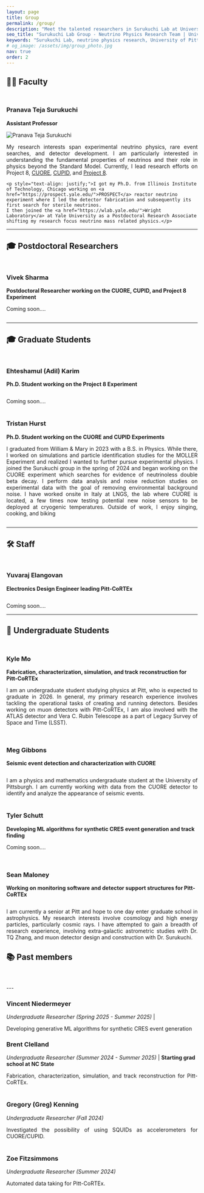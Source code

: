 ```yaml
---
layout: page
title: Group
permalink: /group/
description: "Meet the talented researchers in Surukuchi Lab at University of Pittsburgh. Our diverse team includes faculty, postdocs, graduate students, and undergraduates working on cutting-edge neutrino physics research including CUORE, CUPID, and Project 8 experiments."
seo_title: "Surukuchi Lab Group - Neutrino Physics Research Team | University of Pittsburgh"
keywords: "Surukuchi Lab, neutrino physics research, University of Pittsburgh physics, CUORE collaboration, CUPID experiment, PROSPECT detector, graduate students physics, postdoc opportunities, particle physics research group"
# og_image: /assets/img/group_photo.jpg
nav: true
order: 2
---
```



<!-- 
---
layout: self
title: Surukuchi
order: 2
permalink: /surukuchi
nav: true
description: <span class="font-weight-bold"> Assistant Professor of Physics </span> in the <a href="https://www.physicsandastronomy.pitt.edu/">Department of Physics and Astronomy</a> at <a href="https://www.pitt.edu/">University of Pittsburgh</a>.
## Previously a graduate student at <a href="https://www.iit.edu/physics">Illinois Institute of Technology</a>.

profile:
  align: right
  image: web_Headshot_Yale.jpg
  address: 
    Department of Physics and Astronomy<br>
    417 Allen Hall<br>
    Pittsburgh, PA 15260</p>
--- -->

## 👨‍🏫 Faculty
<div style="background: linear-gradient(135deg, var(--global-theme-color) 0%, var(--global-bg-color) 100%); height: 4px; width: 100%; margin: 10px 0 30px 0; border-radius: 2px;"></div>

### Pranava Teja Surukuchi
**Assistant Professor**

<div class="row">
  <div class="col-sm-4">
    <img class="img-fluid rounded z-depth-1 profile-img" src="{{ site.baseurl }}/assets/img/web_Headshot_Yale.jpg" alt="Pranava Teja Surukuchi">
  </div>
  <div class="col-sm-8">
    <p style="text-align: justify;">My research interests span experimental neutrino physics, rare event searches, and detector development. I am particularly interested in understanding the fundamental properties of neutrinos and their role in physics beyond the Standard Model. Currently, I lead research efforts on Project 8, <a href="https://cuore.lngs.infn.it/">CUORE</a>, <a href="https://cupid.lngs.infn.it/">CUPID</a>, and <a href="https://www.project8.org/"> Project 8</a>.</p>
    
    <p style="text-align: justify;">I got my Ph.D. from Illinois Institute of Technology, Chicago working on <a href="https://prospect.yale.edu/">PROSPECT</a> reactor neutrino experiment where I led the detector fabrication and subsequently its first search for sterile neutrinos.
    I then joined the <a href="https://wlab.yale.edu/">Wright Laboratory</a> at Yale University as a Postdoctoral Research Associate shifting my research focus neutrino mass related physics.</p>
  </div>
</div>

---
## 🎓 Postdoctoral Researchers
<div style="background: linear-gradient(135deg, var(--global-theme-color) 0%, var(--global-bg-color) 100%); height: 4px; width: 100%; margin: 10px 0 30px 0; border-radius: 2px;"></div>

### Vivek Sharma
**Postdoctoral Researcher working on the CUORE, CUPID, and Project 8 Experiment**
<div class="row">
    <div class="col-sm-8">
      <p style="text-align: justify;">Coming soon....</p>
  </div>
  <div class="col-sm-4">
    <img class="img-fluid rounded z-depth-1 profile-img" src="{{ site.baseurl }}/assets/img/profile_placeholder.png" alt="">
  </div>
</div>

---
## 🎓 Graduate Students
<div style="background: linear-gradient(135deg, var(--global-theme-color) 0%, var(--global-bg-color) 100%); height: 4px; width: 100%; margin: 10px 0 30px 0; border-radius: 2px;"></div>

### Ehteshamul (Adil) Karim
**Ph.D. Student working on the Project 8 Experiment**

<div class="row">
  <div class="col-sm-4">
    <img class="img-fluid rounded z-depth-1 profile-img" src="{{ site.baseurl }}/assets/img/profile_placeholder.png" alt="">
  </div>
  <div class="col-sm-8">
    <p style="text-align: justify;">Coming soon....</p>
  </div>
</div>

<div style="margin-bottom: 40px;"></div>

### Tristan Hurst
**Ph.D. Student working on the CUORE and CUPID Experiments**
<div class="row">
  <div class="col-sm-8">
    <p style="text-align: justify;"> I graduated from William & Mary in 2023 with a B.S. in Physics. While there, I worked on simulations and particle identification studies for the MOLLER Experiment and realized I wanted to further pursue experimental physics. I joined the Surukuchi group in the spring of 2024 and began working on the CUORE experiment which searches for evidence of neutrinoless double beta decay. I perform data analysis and noise reduction studies on experimental data with the goal of removing environmental background noise. I have worked onsite in Italy at LNGS, the lab where CUORE is located, a few times now testing potential new noise sensors to be deployed at cryogenic temperatures. Outside of work, I enjoy singing, cooking, and biking
    </p>
  </div>
  <div class="col-sm-4">
    <img class="img-fluid rounded z-depth-1 profile-img" src="{{ site.baseurl }}/assets/img/web_Tristan_profile.jpeg" alt="">
  </div>
</div>

---
## 🛠️ Staff
<div style="background: linear-gradient(135deg, var(--global-theme-color) 0%, var(--global-bg-color) 100%); height: 4px; width: 100%; margin: 10px 0 30px 0; border-radius: 2px;"></div>

### Yuvaraj Elangovan
**Electronics Design Engineer leading Pitt-CoRTEx**

<div class="row">
  <div class="col-sm-4">
    <img class="img-fluid rounded z-depth-1 profile-img" src="{{ site.baseurl }}/assets/img/profile_placeholder.png" alt="">
  </div>
  <div class="col-sm-8">
    <p style="text-align: justify;">Coming soon....</p>
  </div>
</div>

---
## 🔬 Undergraduate Students
<div style="background: linear-gradient(135deg, var(--global-theme-color) 0%, var(--global-bg-color) 100%); height: 4px; width: 100%; margin: 10px 0 30px 0; border-radius: 2px;"></div>

### Kyle Mo
**Fabrication, characterization, simulation, and track reconstruction for Pitt-CoRTEx**

<div class="row">
  <div class="col-sm-8">
    <p style="text-align: justify;">I am an undergraduate student studying physics at Pitt, who is expected to graduate in 2026. In general, my primary research experience involves tackling the operational tasks of creating and running detectors. Besides working on muon detectors with Pitt-CoRTEx, I am also involved with the ATLAS detector and Vera C. Rubin Telescope as a part of Legacy Survey of Space and Time (LSST).
    </p>
  </div>
  <div class="col-sm-4">
    <img class="img-fluid rounded z-depth-1 profile-img" src="{{ site.baseurl }}/assets/img/web_Mo_profile.jpg" alt="">
  </div>
</div>

<div style="margin-bottom: 40px;"></div>


### Meg Gibbons
**Seismic event detection and characterization with CUORE**

<div class="row">
  <div class="col-sm-4">
    <img class="img-fluid rounded z-depth-1 profile-img" src="{{ site.baseurl }}/assets/img/Meg_Gibbons.png" alt="">
  </div>
  <div class="col-sm-8">
    <p style="text-align: justify;">I am a physics and mathematics undergraduate student at the University of Pittsburgh. I am currently working with data from the CUORE detector to identify and analyze the appearance of seismic events.</p>
  </div>
</div>

<div style="margin-bottom: 40px;"></div>


### Tyler Schutt
**Developing ML algorithms for synthetic CRES event generation and track finding**

<div class="row">

  <div class="col-sm-8">
    <p style="text-align: justify;">Coming soon....</p>
  </div>
  <div class="col-sm-4">
    <img class="img-fluid rounded z-depth-1 profile-img" src="{{ site.baseurl }}/assets/img/profile_placeholder.png" alt="">
  </div>
</div>

<div style="margin-bottom: 40px;"></div>

### Sean Maloney
**Working on monitoring software and detector support structures for Pitt-CoRTEx**

<div class="row">

  <div class="col-sm-4">
    <img class="img-fluid rounded z-depth-1 profile-img" src="{{ site.baseurl }}/assets/img/web_Maloney_profile.jpg" alt="">
  </div>
  <div class="col-sm-8">
    <p style="text-align: justify;">
    I am currently a senior at Pitt and hope to one day enter graduate school in astrophysics. My research interests involve cosmology and high energy particles, particularly cosmic rays. I have attempted to gain a breadth of research experience, involving extra-galactic astrometric studies with Dr. TQ Zhang, and muon detector design and construction with Dr. Surukuchi.
    <!-- I have experience in phyton, html, java script, and C++. Much of my expertise lies in data analysis and simulations, but have recently gain experience in 3D modeling with AutoCAD.   -->
  </p>
  </div>
</div>
<!-- --- -->


## 📚 Past members
<div style="background: linear-gradient(135deg, var(--global-theme-color) 0%, var(--global-bg-color) 100%); height: 4px; width: 100%; margin: 10px 0 30px 0; border-radius: 2px;"></div>
---
<!-- #### Gregory (Greg) Kenning
- George Washington
* John Adams
+ Thomas Jefferson -->


### Vincent Niedermeyer
*Undergraduate Researcher (Spring 2025 - Summer 2025)* | 
<p style="text-align: justify;">
Developing generative ML algorithms for synthetic CRES event generation
</p>

### Brent Clelland
*Undergraduate Researcher (Summer 2024 - Summer 2025)* | **Starting grad school at NC State**
<p style="text-align: justify;">
Fabrication, characterization, simulation, and track reconstruction for Pitt-CoRTEx.
</p>
 
<div style="margin-bottom: 40px;"></div>

### Gregory (Greg) Kenning
*Undergraduate Researcher (Fall 2024)*
<p style="text-align: justify;">
<!-- Greg is a 21-year-old Junior Materials Science Engineering Major at the University of Pittsburgh. He completed his bachelor's in physics at the University of Pennsylvania in 2024. He has worked with a number of groups on projects including SRF Cavities for Cornell's electron beam, and Ensemble DFT calculation at UC Merced. In our group, h -->
Investigated the possibility of using SQUIDs as accelerometers for CUORE/CUPID.
</p>

<div style="margin-bottom: 40px;"></div>

### Zoe Fitzsimmons 
*Undergraduate Researcher (Summer 2024)*
<p style="text-align: justify;">
<!-- Greg is a 21-year-old Junior Materials Science Engineering Major at the University of Pittsburgh. He completed his bachelor's in physics at the University of Pennsylvania in 2024. He has worked with a number of groups on projects including SRF Cavities for Cornell's electron beam, and Ensemble DFT calculation at UC Merced. In our group, h -->
Automated data taking for Pitt-CoRTEx.
</p>
